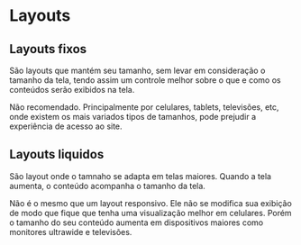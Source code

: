 # Layouts

## Layouts fixos

São layouts que mantém seu tamanho, sem levar em consideração o tamanho da tela, tendo assim um controle melhor sobre o que e como os conteúdos serão exibidos na tela.

Não recomendado. Principalmente por celulares, tablets, televisões, etc, onde existem os mais variados tipos de tamanhos, pode prejudir a experiência de acesso ao site.

## Layouts liquidos

São layout onde o tamnaho se adapta em telas maiores. Quando a tela aumenta, o conteúdo acompanha o tamanho da tela.

Não é o mesmo que um layout responsivo. Ele não se modifica sua exibição de modo que fique que tenha uma visualização melhor em celulares. Porém o tamanho do seu conteúdo aumenta em dispositivos maiores como monitores ultrawide e televisões.